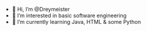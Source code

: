 - 👋 Hi, I’m @Dreymeister
- 👀 I’m interested in basic software engineering
- 🌱 I’m currently learning Java, HTML & some Python


<!---
Dreymeister/Dreymeister is a ✨ special ✨ repository because its `README.md` (this file) appears on your GitHub profile.
You can click the Preview link to take a look at your changes.
--->
